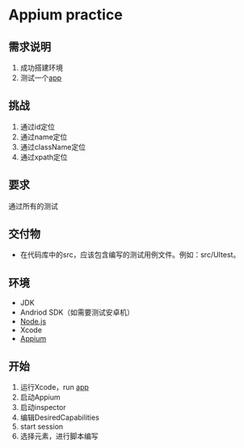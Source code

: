 # Appium practice
## 需求说明
1. 成功搭建环境
2. 测试一个[app](https://github.com/gszhangwei/ios-test-app.git)

## 挑战
1. 通过id定位
2. 通过name定位
3. 通过className定位
4. 通过xpath定位

## 要求
通过所有的测试

## 交付物
- 在代码库中的src，应该包含编写的测试用例文件。例如：src/UItest。

## 环境
- JDK
- Andriod SDK（如需要测试安卓机）
- [Node.js](https://aaaaaashu.gitbooks.io/mac-dev-setup/content/Node.js/index.html)
- Xcode
- [Appium](https://github.com/appium/appium-desktop/releases/tag/v1.3.2)

## 开始
1. 运行Xcode，run [app](https://github.com/gszhangwei/ios-test-app.git)
2. 启动Appium
3. 启动inspector
4. 编辑DesiredCapabilities
5. start session
6. 选择元素，进行脚本编写
